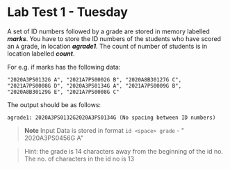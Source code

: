 # Lab Test 1 - Tuesday
A set of ID numbers followed by a grade are stored in memory labelled ***marks***. You have to store the ID numbers of the students who have scored an `A` grade, in location ***agrade1***. The count of number of students is in location labelled ***count***.

For e.g. if marks has the following data:
```
"2020A3PS0132G A", "2021A7PS0002G B", "2020A8B30127G C", "2021A7PS0008G D", "2020A3PS0134G A", "2021A7PS0009G B", "2020A8B30129G E", "2021A7PS0008G C"
```
The output should be as follows:
```
agrade1: 2020A3PS0132G2020A3PS0134G (No spacing between ID numbers)
```
> **Note**
> Input Data is stored in format `id <space> grade` -  " 2020A3PS0456G  A"

> Hint: the grade is 14 characters away from the beginning of the id no. The no. of characters in the id no is 13

